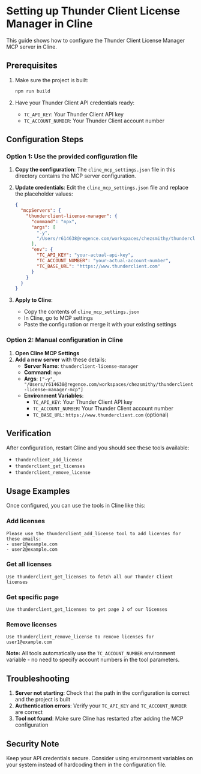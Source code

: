 # Setting up Thunder Client License Manager in Cline

This guide shows how to configure the Thunder Client License Manager MCP server in Cline.

## Prerequisites

1. Make sure the project is built:
   ```bash
   npm run build
   ```

2. Have your Thunder Client API credentials ready:
   - `TC_API_KEY`: Your Thunder Client API key
   - `TC_ACCOUNT_NUMBER`: Your Thunder Client account number

## Configuration Steps

### Option 1: Use the provided configuration file

1. **Copy the configuration**: The `cline_mcp_settings.json` file in this directory contains the MCP server configuration.

2. **Update credentials**: Edit the `cline_mcp_settings.json` file and replace the placeholder values:
   ```json
   {
     "mcpServers": {
       "thunderclient-license-manager": {
         "command": "npx",
         "args": [
           "-y",
           "/Users/r614638@regence.com/workspaces/chezsmithy/thunderclient-license-manager-mcp"
         ],
         "env": {
           "TC_API_KEY": "your-actual-api-key",
           "TC_ACCOUNT_NUMBER": "your-actual-account-number",
           "TC_BASE_URL": "https://www.thunderclient.com"
         }
       }
     }
   }
   ```

3. **Apply to Cline**: 
   - Copy the contents of `cline_mcp_settings.json`
   - In Cline, go to MCP settings
   - Paste the configuration or merge it with your existing settings

### Option 2: Manual configuration in Cline

1. **Open Cline MCP Settings**
2. **Add a new server** with these details:
   - **Server Name**: `thunderclient-license-manager`
   - **Command**: `npx`
   - **Args**: `["-y", "/Users/r614638@regence.com/workspaces/chezsmithy/thunderclient-license-manager-mcp"]`
   - **Environment Variables**:
     - `TC_API_KEY`: Your Thunder Client API key
     - `TC_ACCOUNT_NUMBER`: Your Thunder Client account number
     - `TC_BASE_URL`: `https://www.thunderclient.com` (optional)

## Verification

After configuration, restart Cline and you should see these tools available:

- `thunderclient_add_license`
- `thunderclient_get_licenses` 
- `thunderclient_remove_license`

## Usage Examples

Once configured, you can use the tools in Cline like this:

### Add licenses
```
Please use the thunderclient_add_license tool to add licenses for these emails:
- user1@example.com
- user2@example.com
```

### Get all licenses
```
Use thunderclient_get_licenses to fetch all our Thunder Client licenses
```

### Get specific page
```
Use thunderclient_get_licenses to get page 2 of our licenses
```

### Remove licenses
```
Use thunderclient_remove_license to remove licenses for user1@example.com
```

**Note:** All tools automatically use the `TC_ACCOUNT_NUMBER` environment variable - no need to specify account numbers in the tool parameters.

## Troubleshooting

1. **Server not starting**: Check that the path in the configuration is correct and the project is built
2. **Authentication errors**: Verify your `TC_API_KEY` and `TC_ACCOUNT_NUMBER` are correct
3. **Tool not found**: Make sure Cline has restarted after adding the MCP configuration

## Security Note

Keep your API credentials secure. Consider using environment variables on your system instead of hardcoding them in the configuration file.
